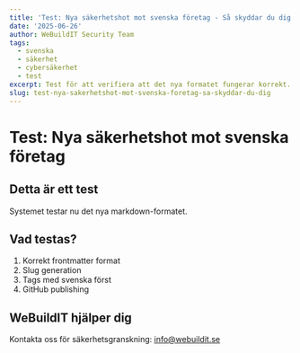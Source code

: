```yaml
---
title: 'Test: Nya säkerhetshot mot svenska företag - Så skyddar du dig'
date: '2025-06-26'
author: WeBuildIT Security Team
tags:
  - svenska
  - säkerhet
  - cybersäkerhet
  - test
excerpt: Test för att verifiera att det nya formatet fungerar korrekt.
slug: test-nya-sakerhetshot-mot-svenska-foretag-sa-skyddar-du-dig
---
```

# Test: Nya säkerhetshot mot svenska företag

## Detta är ett test
Systemet testar nu det nya markdown-formatet.

## Vad testas?
1. Korrekt frontmatter format
2. Slug generation
3. Tags med svenska först
4. GitHub publishing

## WeBuildIT hjälper dig
Kontakta oss för säkerhetsgranskning: info@webuildit.se
